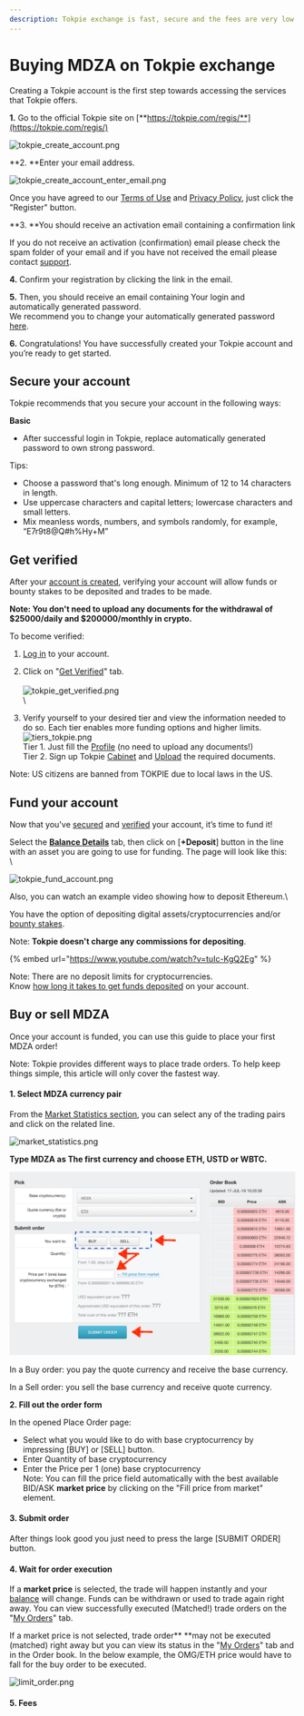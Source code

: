 ```yaml
---
description: Tokpie exchange is fast, secure and the fees are very low !
---
```


# Buying MDZA on Tokpie exchange

Creating a Tokpie account is the first step towards accessing the services that Tokpie offers.&#x20;

**1.** Go to the official Tokpie site on [**https://tokpie.com/regis/**](https://tokpie.com/regis/)

![tokpie\_create\_account.png](https://tokpie.zendesk.com/hc/article\_attachments/360002444758/tokpie\_create\_account.png)

**2. **Enter your email address.&#x20;

![tokpie\_create\_account\_enter\_email.png](https://tokpie.zendesk.com/hc/article\_attachments/360002354417/tokpie\_create\_account\_enter\_email.png)

Once you have agreed to our [Terms of Use](https://tokpie.io/terms) and [Privacy Policy](https://tokpie.io/privacy), just click the "Register" button.

**3. **You should receive an activation email containing a confirmation link

If you do not receive an activation (confirmation) email please check the spam folder of your email and if you have not received the email please contact [support](https://t.me/tokpie).

**4.** Confirm your registration by clicking the link in the email.

**5.** Then, you should receive an email containing Your login and automatically generated password.\
We recommend you to change your automatically generated password [here](https://tokpie.com/dashboard/s/schangepassword/1/).

**6.** Congratulations! You have successfully created your Tokpie account and you’re ready to get started.

## Secure your account



Tokpie recommends that you secure your account in the following ways:

**Basic**

* After successful login in Tokpie, replace automatically generated password to own strong password.

Tips:

* Choose a password that's long enough. Minimum of 12 to 14 characters in length.
* Use uppercase characters and capital letters; lowercase characters and small letters.
* Mix meanless words, numbers, and symbols randomly, for example, “E7r9t8@Q#h%Hy+M”

## Get verified

After your [account is created](https://tokpie.zendesk.com/hc/en-us/articles/360001315958-1-Create-an-account), verifying your account will allow funds or bounty stakes to be deposited and trades to be made.

**Note: You don't need to upload any documents for the withdrawal of $25000/daily and $200000/monthly in crypto.**

To become verified:

1. [Log in](https://tokpie.com) to your account.
2. Click on "[Get Verified](https://tokpie.com/dashboard/get\_verified/)" tab.\
   \
   ![tokpie\_get\_verified.png](https://tokpie.zendesk.com/hc/article\_attachments/360002445578/tokpie\_get\_verified.png)\
   \

3. Verify yourself to your desired tier and view the information needed to do so. Each tier enables more funding options and higher limits.\
   ![tiers\_tokpie.png](https://tokpie.zendesk.com/hc/article\_attachments/360019253198/tiers\_tokpie.png)\
   Tier 1. Just fill the [Profile](https://tokpie.zendesk.com/hc/en-us/articles/360007427457-How-to-fill-a-user-Profile-) (no need to upload any documents!)\
   Tier 2. Sign up Tokpie [Cabinet](https://tokpie.io/signup) and [Upload](https://tokpie.io/cabinet/whitelist) the required documents.

Note: US citizens are banned from TOKPIE due to local laws in the US.

## Fund your account

Now that you've [secured](https://tokpie.zendesk.com/hc/en-us/articles/360001325057-2-Secure-your-account) and [verified](https://tokpie.zendesk.com/hc/en-us/articles/360001325597-3-Get-verified-) your account, it’s time to fund it!

Select the [**Balance Details**](https://tokpie.com/dashboard/account\_balance/) tab, then click on \[**+Deposit**] button in the line with an asset you are going to use for funding. The page will look like this:\
\


![tokpie\_fund\_account.png](https://tokpie.zendesk.com/hc/article\_attachments/360002445618/tokpie\_fund\_account.png)

Also, you can watch an example video showing how to deposit Ethereum.\


You have the option of depositing digital assets/cryptocurrencies and/or [bounty stakes](https://tokpie.zendesk.com/hc/en-us/articles/360007488878-How-to-deposit-bounty-stakes-).

Note: **Tokpie doesn't charge any commissions for depositing**. &#x20;

{% embed url="https://www.youtube.com/watch?v=tuIc-KgQ2Eg" %}

Note: There are no deposit limits for cryptocurrencies.\
Know [how long it takes to get funds deposited](https://tokpie.zendesk.com/hc/en-us/articles/360012784718) on your account.

## Buy or sell MDZA

Once your account is funded, you can use this guide to place your first MDZA order!

Note: Tokpie provides different ways to place trade orders. To help keep things simple, this article will only cover the fastest way.&#x20;

#### **1. Select MDZA currency pair**

From the [Market Statistics section](https://tokpie.io/#home\_\_markets), you can select any of the trading pairs and click on the related line.

![market\_statistics.png](https://tokpie.zendesk.com/hc/article\_attachments/360007779197/market\_statistics.png)

**Type MDZA as The first currency and choose ETH, USTD or WBTC.**

![](../../.gitbook/assets/tokpie-1.jpg)

In a Buy order: you pay the quote currency and receive the base currency.

In a Sell order: you sell the base currency and receive quote currency.

**2. Fill out the order form**

In the opened Place Order page:

* Select what you would like to do with base cryptocurrency by impressing \[BUY] or \[SELL] button.
* Enter Quantity of base cryptocurrency
* Enter the Price per 1 (one) base cryptocurrency\
  Note: You can fill the price field automatically with the best available BID/ASK **market price** by clicking on the "Fill price from market" element.

#### **3. Submit order**

After things look good you just need to press the large \[SUBMIT ORDER] button.

#### **4. Wait for order execution**

If a **market price** is selected, the trade will happen instantly and your [balance](https://tokpie.com/dashboard/account\_balance/) will change. Funds can be withdrawn or used to trade again right away. You can view successfully executed (Matched!) trade orders on the "[My Orders](https://tokpie.com/dashboard/s/kuserrequests/)" tab.

If a market price is not selected, trade order** **may not be executed (matched) right away but you can view its status in the "[My Orders](https://tokpie.com/dashboard/s/kuserrequests/)" tab and in the Order book. In the below example, the OMG/ETH price would have to fall for the buy order to be executed.

![limit\_order.png](https://tokpie.zendesk.com/hc/article\_attachments/360002355277/limit\_order.png)

#### **5. Fees**
